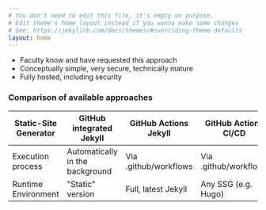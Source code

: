 ```yaml
---
# You don't need to edit this file, it's empty on purpose.
# Edit theme's home layout instead if you wanna make some changes
# See: https://jekyllrb.com/docs/themes/#overriding-theme-defaults
layout: home
---
```



* Faculty know and have requested this approach
* Conceptually simple, very secure, technically mature
* Fully hosted, including security

### Comparison of available approaches

Static-Site Generator | GitHub integrated Jekyll | GitHub Actions Jekyll | GitHub Actions CI/CD
--------------------- | ------------------------ | --------------------- | ---------------------
Execution process | Automatically in the background | Via .github/workflows | Via .github/workflows
Runtime Environment | "Static" version | Full, latest Jekyll | Any SSG (e.g. Hugo)

